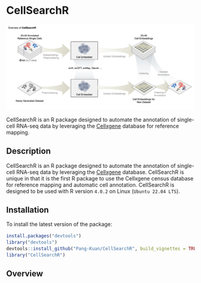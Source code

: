 # CellSearchR

![Overview](./assets/cellsearchr.jpeg)

CellSearchR is an R package designed to automate the annotation of single-cell RNA-seq data by leveraging the [Cellxgene](https://chanzuckerberg.github.io/cellxgene-census/) database for reference mapping.


## Description
<!--  paragraph that describes the purpose of your R package and biological data being analyzed.
Explain how your package add to or improve a current work flow in bioinformatics or computa-
tional biology (i.e., how is it unique?, what issue does it address?). Finally, include the R version
(not RStudio version) and platform (Mac, Windows, Linux (Debian, Fedora/Redhat, Ubuntu)),
used to develop the package. You may obtain this information by running utils::sessionInfo().
There should be no Shiny implementation at this point -->

CellSearchR is an R package designed to automate the annotation of single-cell RNA-seq data by leveraging the [Cellxgene](https://chanzuckerberg.github.io/cellxgene-census/) database. CellSearchR is unique in that it is the first R package to use the Cellxgene census database for reference mapping and automatic cell annotation. CellSearchR is designed to be used with R version `4.0.2` on Linux (`Ubuntu 22.04 LTS`).

## Installation
To install the latest version of the package:
    
```r    
install.packages("devtools")
library("devtools")
devtools::install_github("Pang-Kuan/CellSearchR", build_vignettes = TRUE)
library("CellSearchR")
```


## Overview
